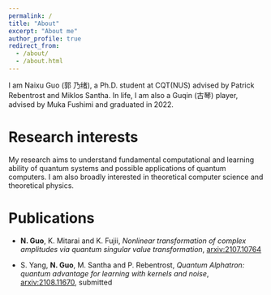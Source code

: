 ```yaml
---
permalink: /
title: "About"
excerpt: "About me"
author_profile: true
redirect_from: 
  - /about/
  - /about.html
---
```


I am Naixu Guo (郭 乃绪), a Ph.D. student at CQT(NUS) advised by Patrick Rebentrost and Miklos Santha.
In life, I am also a Guqin (古琴) player, advised by Muka Fushimi and graduated in 2022.

Research interests
======
My research aims to understand fundamental computational and learning ability of quantum systems and possible applications of quantum computers.
I am also broadly interested in theoretical computer science and theoretical physics.

Publications
======
* **N. Guo**, K. Mitarai and K. Fujii, *Nonlinear transformation of complex amplitudes via quantum singular value transformation*, [arxiv:2107.10764](https://arxiv.org/abs/2107.10764)

* S. Yang, **N. Guo**, M. Santha and P. Rebentrost, *Quantum Alphatron: quantum advantage for learning with kernels and noise*, [arxiv:2108.11670](https://arxiv.org/abs/2108.11670), submitted

